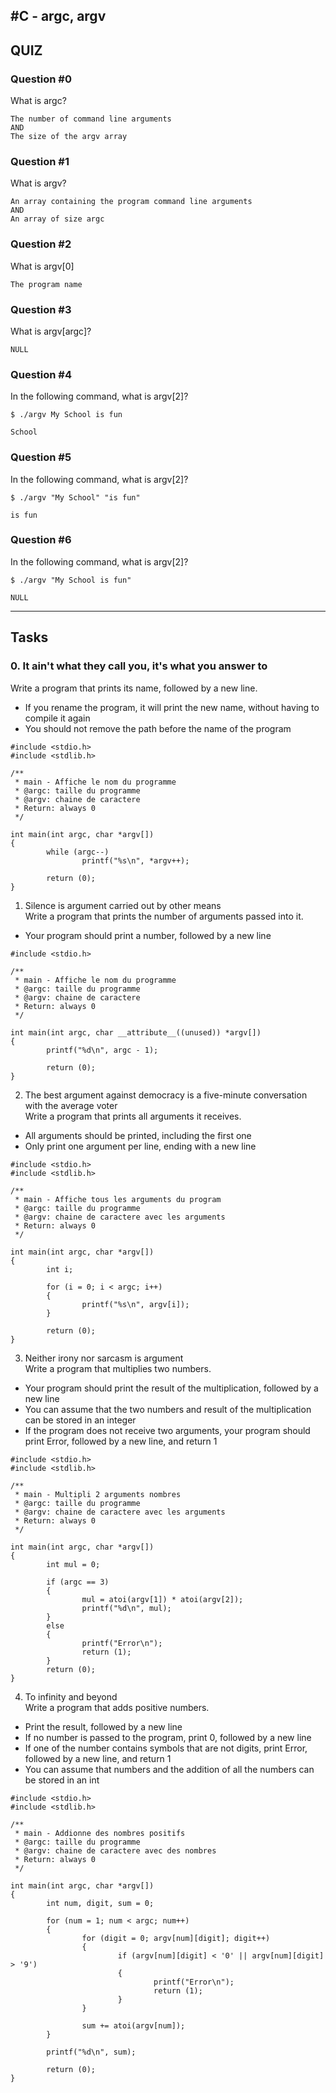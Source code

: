 #C - argc, argv
---------------------------------
## QUIZ

### Question #0  
What is argc?
```
The number of command line arguments  
AND  
The size of the argv array
```
### Question #1  
What is argv?
```
An array containing the program command line arguments  
AND  
An array of size argc
```
### Question #2  
What is argv[0]
```
The program name
```
### Question #3  
What is argv[argc]?
```
NULL
```
### Question #4  
In the following command, what is argv[2]?
```
$ ./argv My School is fun
```
```
School
```
### Question #5  
In the following command, what is argv[2]?
```
$ ./argv "My School" "is fun"
```
```
is fun
```
### Question #6  
In the following command, what is argv[2]?
```
$ ./argv "My School is fun"
```
```
NULL
```
---------------------------------
## Tasks

### 0. It ain't what they call you, it's what you answer to  
Write a program that prints its name, followed by a new line.
* If you rename the program, it will print the new name, without having to compile it again
* You should not remove the path before the name of the program
```
#include <stdio.h>
#include <stdlib.h>

/**
 * main - Affiche le nom du programme
 * @argc: taille du programme
 * @argv: chaine de caractere
 * Return: always 0
 */

int main(int argc, char *argv[])
{
        while (argc--)
                printf("%s\n", *argv++);

        return (0);
}
```
1. Silence is argument carried out by other means  
Write a program that prints the number of arguments passed into it.  
* Your program should print a number, followed by a new line
```
#include <stdio.h>

/**
 * main - Affiche le nom du programme
 * @argc: taille du programme
 * @argv: chaine de caractere
 * Return: always 0
 */

int main(int argc, char __attribute__((unused)) *argv[])
{
        printf("%d\n", argc - 1);

        return (0);
}
```
2. The best argument against democracy is a five-minute conversation with the average voter  
Write a program that prints all arguments it receives.  
* All arguments should be printed, including the first one
* Only print one argument per line, ending with a new line
```
#include <stdio.h>
#include <stdlib.h>

/**
 * main - Affiche tous les arguments du program
 * @argc: taille du programme
 * @argv: chaine de caractere avec les arguments
 * Return: always 0
 */

int main(int argc, char *argv[])
{
        int i;

        for (i = 0; i < argc; i++)
        {
                printf("%s\n", argv[i]);
        }

        return (0);
}
```
3. Neither irony nor sarcasm is argument  
Write a program that multiplies two numbers.  
* Your program should print the result of the multiplication, followed by a new line
* You can assume that the two numbers and result of the multiplication can be stored in an integer
* If the program does not receive two arguments, your program should print Error, followed by a new line, and return 1
```
#include <stdio.h>
#include <stdlib.h>

/**
 * main - Multipli 2 arguments nombres
 * @argc: taille du programme
 * @argv: chaine de caractere avec les arguments
 * Return: always 0
 */

int main(int argc, char *argv[])
{
        int mul = 0;

        if (argc == 3)
        {
                mul = atoi(argv[1]) * atoi(argv[2]);
                printf("%d\n", mul);
        }
        else
        {
                printf("Error\n");
                return (1);
        }
        return (0);
}
```
4. To infinity and beyond  
Write a program that adds positive numbers.  
* Print the result, followed by a new line
* If no number is passed to the program, print 0, followed by a new line
* If one of the number contains symbols that are not digits, print Error, followed by a new line, and return 1
* You can assume that numbers and the addition of all the numbers can be stored in an int
```
#include <stdio.h>
#include <stdlib.h>

/**
 * main - Addionne des nombres positifs
 * @argc: taille du programme
 * @argv: chaine de caractere avec des nombres
 * Return: always 0
 */

int main(int argc, char *argv[])
{
        int num, digit, sum = 0;

        for (num = 1; num < argc; num++)
        {
                for (digit = 0; argv[num][digit]; digit++)
                {
                        if (argv[num][digit] < '0' || argv[num][digit] > '9')
                        {
                                printf("Error\n");
                                return (1);
                        }
                }

                sum += atoi(argv[num]);
        }

        printf("%d\n", sum);

        return (0);
}
```
